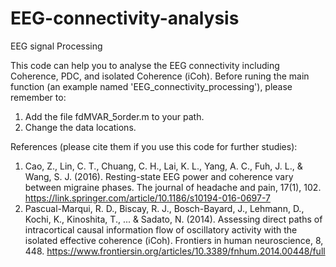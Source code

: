 # EEG-connectivity-analysis
EEG signal Processing

This code can help you to analyse the EEG connectivity including Coherence, PDC, and isolated Coherence (iCoh).
Before runing the main function (an example named 'EEG_connectivity_processing'), please remember to:
1. Add the file fdMVAR_5order.m to your path.
2. Change the data locations.

References (please cite them if you use this code for further studies):
1. Cao, Z., Lin, C. T., Chuang, C. H., Lai, K. L., Yang, A. C., Fuh, J. L., & Wang, S. J. (2016). Resting-state EEG power and coherence vary between migraine phases. The journal of headache and pain, 17(1), 102.
https://link.springer.com/article/10.1186/s10194-016-0697-7
2. Pascual-Marqui, R. D., Biscay, R. J., Bosch-Bayard, J., Lehmann, D., Kochi, K., Kinoshita, T., ... & Sadato, N. (2014). Assessing direct paths of intracortical causal information flow of oscillatory activity with the isolated effective coherence (iCoh). Frontiers in human neuroscience, 8, 448.
https://www.frontiersin.org/articles/10.3389/fnhum.2014.00448/full
